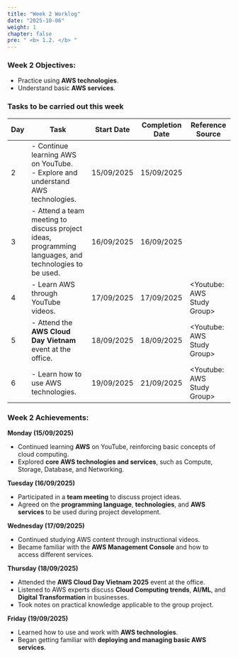 ```yaml
---
title: "Week 2 Worklog"
date: "2025-10-06"
weight: 1
chapter: false
pre: " <b> 1.2. </b> "
---
```


### Week 2 Objectives:

* Practice using **AWS technologies**.
* Understand basic **AWS services**.

### Tasks to be carried out this week
| Day | Task                                                                                                  | Start Date | Completion Date | Reference Source                            |
| --- |-------------------------------------------------------------------------------------------------------|--------------|-----------------| ----------------------------------------- |
| 2   | - Continue learning AWS on YouTube. <br> - Explore and understand AWS technologies.                   | 15/09/2025   | 15/09/2025      |
| 3   | - Attend a team meeting to discuss project ideas, programming languages, and technologies to be used. | 16/09/2025   | 16/09/2025      |  |
| 4   | - Learn AWS through YouTube videos.                                                                               | 17/09/2025   | 17/09/2025      | <Youtube: AWS Study Group> |
| 5   | - Attend the **AWS Cloud Day Vietnam** event at the office.                                                     | 18/09/2025   | 18/09/2025      | <Youtube: AWS Study Group> |
| 6   | - Learn how to use AWS technologies.                                                             | 19/09/2025   | 21/09/2025      | <Youtube: AWS Study Group> |

### Week 2 Achievements:

**Monday (15/09/2025)**
   - Continued learning **AWS** on YouTube, reinforcing basic concepts of cloud computing.
   - Explored **core AWS technologies and services**, such as Compute, Storage, Database, and Networking.

**Tuesday (16/09/2025)**
   - Participated in a **team meeting** to discuss project ideas.
   - Agreed on the **programming language**, **technologies**, and **AWS services** to be used during project development.

**Wednesday (17/09/2025)**
   - Continued studying AWS content through instructional videos.
   - Became familiar with the **AWS Management Console** and how to access different services.

**Thursday (18/09/2025)**
   - Attended the **AWS Cloud Day Vietnam 2025** event at the office.
   - Listened to AWS experts discuss **Cloud Computing trends**, **AI/ML**, and **Digital Transformation** in businesses.
   - Took notes on practical knowledge applicable to the group project.

**Friday (19/09/2025)**
   - Learned how to use and work with **AWS technologies**.
   - Began getting familiar with **deploying and managing basic AWS services**.
